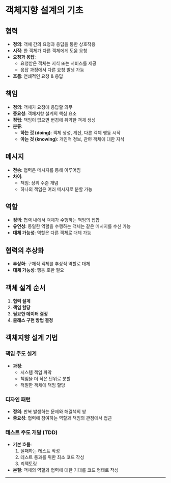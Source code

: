 # 객체지향 설계의 기초

## 협력
- **정의**: 객체 간의 요청과 응답을 통한 상호작용
- **시작**: 한 객체가 다른 객체에게 도움 요청
- **요청과 응답**:
  - 요청받은 객체는 지식 또는 서비스를 제공
  - 응답 과정에서 다른 요청 발생 가능
- **흐름**: 연쇄적인 요청 & 응답

## 책임
- **정의**: 객체가 요청에 응답할 의무
- **중요성**: 객체지향 설계의 핵심 요소
- **정립**: 책임이 없으면 변경에 취약한 객체 생성
- **분류**:
  - **하는 것 (doing)**: 객체 생성, 계산, 다른 객체 행동 시작
  - **아는 것 (knowing)**: 개인적 정보, 관련 객체에 대한 지식

## 메시지
- **전송**: 협력은 메시지를 통해 이루어짐
- **차이**:
  - 책임: 상위 수준 개념
  - 하나의 책임은 여러 메시지로 분할 가능

## 역할
- **정의**: 협력 내에서 객체가 수행하는 책임의 집합
- **유연성**: 동일한 역할을 수행하는 객체는 같은 메시지를 수신 가능
- **대체 가능성**: 역할은 다른 객체로 대체 가능

## 협력의 추상화
- **추상화**: 구체적 객체를 추상적 역할로 대체
- **대체 가능성**: 행동 호환 필요

## 객체 설계 순서
1. **협력 설계**
2. **책임 할당**
3. **필요한 데이터 결정**
4. **클래스 구현 방법 결정**

## 객체지향 설계 기법
### 책임 주도 설계
- **과정**:
  - 시스템 책임 파악
  - 책임을 더 작은 단위로 분할
  - 적절한 객체에 책임 할당

### 디자인 패턴
- **정의**: 반복 발생하는 문제와 해결책의 쌍
- **중요성**: 협력에 참여하는 역할과 책임의 관점에서 접근

### 테스트 주도 개발 (TDD)
- **기본 흐름**:
  1. 실패하는 테스트 작성
  2. 테스트 통과를 위한 최소 코드 작성
  3. 리팩토링
- **본질**: 객체의 역할과 협력에 대한 기대를 코드 형태로 작성

---
